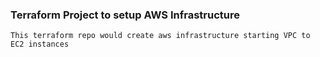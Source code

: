 ### Terraform Project to setup AWS Infrastructure
`This terraform repo would create aws infrastructure starting VPC to EC2 instances`